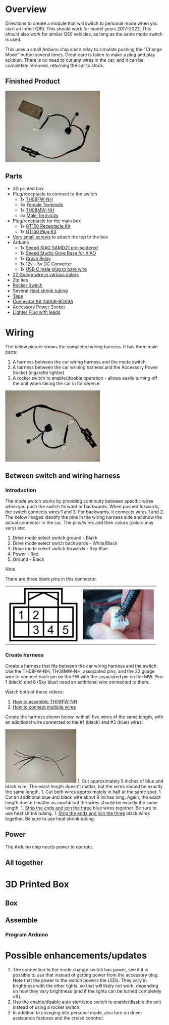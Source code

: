 # Overview
Directions to create a module that will switch to personal mode when you start an Infinit Q60.
This should work for model years 2017-2022. This should also work for similar Q50 vehicles, as long as the same mode switch is used.

This uses a small Arduino chip and a relay to simulate pushing the "Change Mode" button several times. Great care is taken to make a plug and play solution. There is no need to cut any wires in the car, and it can be completely removed, returning the car to stock.

## Finished Product
<img src="https://github.com/Q60module/PersonalMode/blob/main/images/Complete.jpg" alt="Complete module and wiring harness" width="300" />

## Parts
- 3D printed box
- Plug/receptacle to connect to the switch
    - 1x [TH08FW-NH](https://www.bmotorsports.com/shop/product_info.php/products_id/4227)
    - 5x [Female Terminals](https://www.bmotorsports.com/shop/product_info.php/products_id/4223)
    - 1x [TH08MW-NH](https://www.bmotorsports.com/shop/product_info.php/products_id/5254)
    - 5x [Male Terminals](https://www.bmotorsports.com/shop/product_info.php/products_id/5253)
- Plug/receptacle for the main box
    - 1x [GT150 Receptacle Kit](https://www.bmotorsports.com/shop/product_info.php/products_id/5808)
    - 1x [GT150 Plug Kit](https://www.bmotorsports.com/shop/product_info.php/products_id/5806)
- [Very small screws](https://www.amazon.com/dp/B07ZH9GJWP) to attach the top to the box
- Arduino
    - 1x [Seeed XIAO SAMD21 pre-soldered](https://www.seeedstudio.com/Seeeduino-XIAO-Pre-Soldered-p-4747.html)
    - 1x [Seeed Studio Gove Base for XIAO](https://www.seeedstudio.com/Grove-Shield-for-Seeeduino-XIAO-p-4621.html)
    - 1x [Grove Relay](https://www.seeedstudio.com/Grove-Relay.html)
    - 1x [12v - 5v DC Converter](https://www.amazon.com/dp/B0C13L11SB)
    - 1x [USB C male plug to bare wire](https://www.amazon.com/dp/B0CKVRD9VJ)
- [22 Guage wire in various colors](https://www.amazon.com/dp/B0C7TJ9191)
- Zip ties
- [Rocker Switch](https://www.amazon.com/dp/B07S2QJKTX)
- Several [Heat shrink tubing](https://www.bmotorsports.com/shop/product_info.php/products_id/596)
- [Tape](https://www.bmotorsports.com/shop/product_info.php/products_id/4060)
- [Connector Kit 24008-9DK9A](https://shop.hartnissanofnova.com/p/109288393/24008-9DK9A.html)
- [Accessory Power Socket](https://www.ebay.com/itm/374948881752)
- [Lighter Plug with leads](https://www.amazon.com/dp/B0963QJLRG)

# Wiring
The below picture shows the completed wiring harness. It has three main parts:
1. A harness between the car wiring harness and the mode switch.
2. A harness between the car wrining harness and the Accessory Power Socket (cigarette lighter)
3. A rocker switch to enable/disable operation - allows easily turning off the unit when taking the car in for service.
<img src="https://github.com/Q60module/PersonalMode/blob/main/images/Harness.jpg" alt="Complete wiring harness" width="300" />

## Between switch and wiring harness
### Introduction
The mode switch works by providing continuity between specific wires when you push the switch forward or backwards. When pushed forwards, the switch connects wires 1 and 3. For backwards, it connects wires 1 and 2. The below images identify the pins in the wiring harness side and show the actual connector in the car. The pins/wires and their colors (colors may vary) are:
1. Drive mode select switch ground - Black
2. Drive mode select swich backwards - White/Black
3. Drive mode select switch forwards - Sky Blue
4. Power - Red
5. Ground - Black
> [!NOTE]
> There are three blank pins in this connector.
<table>
    <tr>
        <td><img src="https://github.com/Q60module/PersonalMode/blob/main/images/M35.JPG" alt="Diagram of the TH08 connector" width="225" /></td>
        <td><img src="https://github.com/Q60module/PersonalMode/blob/main/images/M35-in-car.jpg" alt="M35 connector in the car" width="225" /></td>
    </tr>
</table>

### Create harness
Create a harness that fits between the car wiring harness and the switch. Use the TH08FW-NH, TH08MW-NH, associated pins, and the 22 guage wire to connect each pin on the FW with the associated pin on the MW. Pins 1 (black) and 6 (Sky blue) need an additional wire connected to them.

Watch both of these videos:
1. <a href="https://www.youtube.com/watch?v=euZR3xzL7QE">How to assemble TH08FW-NH</a>
1. <a href="https://www.youtube.com/watch?v=rjbkZIhDN3w">How to connect multiple wires</a>

Create the harness shown below, with all five wires of the same length, with an additional wire connected to the #1 (black) and #3 (blue) wires:
<td><img src="https://github.com/Q60module/PersonalMode/blob/main/images/first-conn-progress.jpg" alt="First part of the wiring" width="225" />
1. Cut approximately 5 inches of blue and black wire. The exact length doesn't matter, but the wires should be exactly the same length.
1. Cut both wires approximately in half at the same spot.
1. Cut an additional blue and black wire about 8 inches long. Again, the exact length doesn't matter as muchk but the wires should be exactly the same length.
1. <a href="https://www.youtube.com/watch?v=rjbkZIhDN3w">Strip the ends and join the three</a> blue wires together. Be sure to use heat shrink tubing.
1. <a href="https://www.youtube.com/watch?v=rjbkZIhDN3w">Strip the ends and join the three</a> black wires together. Be sure to use heat shrink tubing.

## Power
The Arduino chip needs power to operate. 

## All together

# 3D Printed Box
## Box
## Assemble
### Program Arduino
# Possible enhancements/updates
1. The connection to the mode change switch has power, see if it is possible to use that instead of getting power from the accessory plug. Note that the power to the switch powers the LEDs. They vary in brightness with the other lights, so that will likely not work, depending on how they vary brightness (and if the lights can be turned completely off).
2. Use the enable/disable auto start/stop switch to enable/disable the unit instead of using a rocker switch.
3. In addition to changing into personal mode, also turn on driver assistance features and the cruise conntrol.
